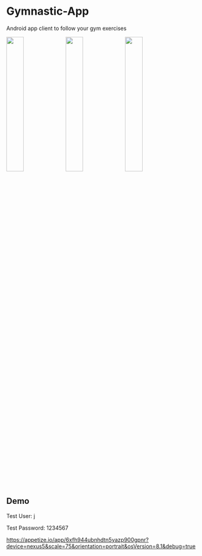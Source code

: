 # Gymnastic-App
Android app client to follow your gym exercises

<img src="https://i.imgur.com/dMl2xxY.jpg" width="30%" > <img src="https://i.imgur.com/2CB0ltW.jpg" width="30%" > <img src="https://i.imgur.com/h21MQqg.gif" width="30%" >

##  Demo
Test User: j

Test Password: 1234567

https://appetize.io/app/6xfh944ubnhdtn5yazp900gpnr?device=nexus5&scale=75&orientation=portrait&osVersion=8.1&debug=true

